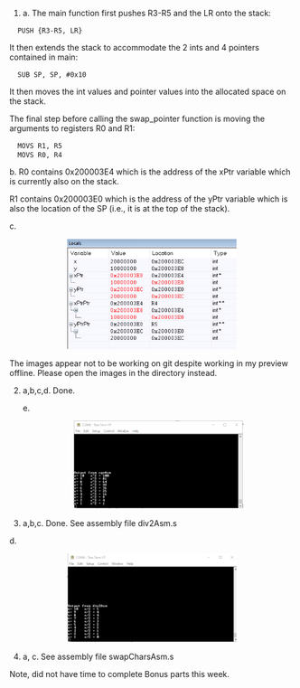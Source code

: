 1. a. The main function first pushes R3-R5 and the LR  onto the stack:
```assembly
  PUSH {R3-R5, LR}
```
It then extends the stack to accommodate the 2 ints and 4 pointers contained in main:
```assembly
  SUB SP, SP, #0x10
```
It then moves the int values and pointer values into the allocated space on the stack.

The final step before calling the swap_pointer function is moving the arguments to registers R0 and R1:
```assembly
  MOVS R1, R5
  MOVS R0, R4
```

   b. R0 contains 0x200003E4 which is the address of the xPtr variable which is currently also on the stack.

  R1 contains 0x200003E0 which is the address of the yPtr variable which is also the location of the SP (i.e., it is at the top of the stack).

   c.

<p align="center">
<img src=SS_1c.png width="300">
</p>

The images appear not to be working on git despite working in my preview offline. Please open the images in the directory instead.

2. a,b,c,d. Done.

   e.  

   <p align="center">
   <img src=SS_2e.png width="300">
   </p>

3. a,b,c. Done. See assembly file div2Asm.s

  d.

  <p align="center">
  <img src=SS_3d.png width="300">
  </p>

4. a, c. See assembly file swapCharsAsm.s

Note, did not have time to complete Bonus parts this week. 

